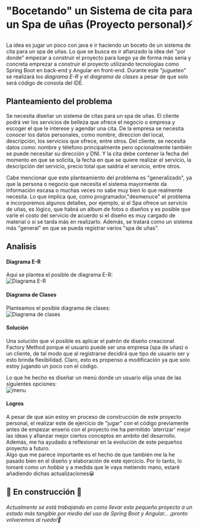 # "Bocetando" un Sistema de cita para un Spa de uñas (Proyecto personal)⚡
La idea es jugar un poco con java e ir haciendo un boceto de un sistema de cita para un spa de uñas. Lo que se busca es ir afianzado la idea del "por donde" empezar a construir el proyecto para luego ya de forma más seria y concreta emprezar a construir el proyecto utilizando tecnologías como Spring Boot en back-end y Angular en front-end. Durante este "jugueteo" se realizará los *diagrama E-R* y el *diagrama de clases* a pesar de que solo será código de consola del IDE.

## Planteamiento del problema
Se necesita diseñar un sistema de citas para un spa de uñas. El cliente podrá ver los servicios de belleza que ofrece el negocio o empresa y escoger el que le interese y agendar una cita. De la empresa se necesita conocer los datos personales, como nombre, direccion del local, descripción, los servicios que ofrece, entre otros. Del cliente, se necesita datos como: nombre y télefono principalmente pero opcionalmente también se puede necesitar su dirección y DNI. Y la cita debe contener la fecha del momento en que se solicita, la fecha en que se quiere realizar el servicio, la descripción del servicio, precio total que saldria el servicio, entre otros.

Cabe mencionar que este planteamiento del problema es "generalizado", ya que la persona o negocio que necesita el sistema mayormente da información escasa o muchas veces no sabe muy bien lo que realmente necesita. Lo que implica que, como  programador,"desmenuce" el problema e incorporemos algunos detalles, por ejemplo, si el Spa ofrece  un servicio de uñas, es lógico, que habrá un album de fotos o diseños y es posible que varíe el costo del servicio de acuerdo si el diseño es muy cargado de material o si se tarda más en realizarlo. Además, se tratará como un sistema más "general" en que se pueda registrar varios "spa de uñas".

## Analisis
#### Diagrama E-R
Aqui se plantea el posible de diagrama E-R:  
![Diagrama E-R](https://i.ibb.co/tm2ySf4/E-R-DIAGRAMA-BAZAAR.jpg)

#### Diagrama de Clases
Planteamos el posible diagrama de clases:  
![Diagrama de clases](https://i.ibb.co/P1mH2dW/UML-DIAGRAM-CLASS.jpg)

#### Solución
Una solución que vi posible es aplicar el patrón de diseño creacional Factory Method porque el usuario puede ser una empresa (spa de uñas) o un cliente, de tal modo que al registrarse decidirá que tipo de usuario ser y esto brinda flexibilidad. Claro, esto es propenso a modificación ya que solo estoy jugando un poco con el código.

Lo que he hecho es diseñar un menú donde un usuario elija unas de las siguientes opciones:  
![menu](https://i.ibb.co/2qWNwZr/menu-bazaar.jpg)
#### Logros
A pesar de que aún estoy en proceso de construcción de este proyecto personal, el realizar este de ejercicio de "jugar" con el código previamente antes de empezar enserio con el proyecto me ha permitido 'aterrizar' mejor las ideas y afianzar mejor ciertos conceptos en ambito del desarrollo. Además, me ha ayudado a reflexionar en la evolución de este pequeños proyecto a futuro.  
Algo que me parece importante es el hecho de que también me la he pasado bien en el diseño y elaboración de este ejercicio. Por lo tanto, lo tomaré como un *hobbie* y a medida que le vaya metiendo mano, estaré añadiendo dichas actualizaciones😀

## 🚧 En construcción 🚧
###### Actualmente se está trabajando en como llevar este pequeño proyecto a un estado más tangible por medio del uso de Spring Boot y Angular... ¡pronto volveremos al ruedo!🐂
